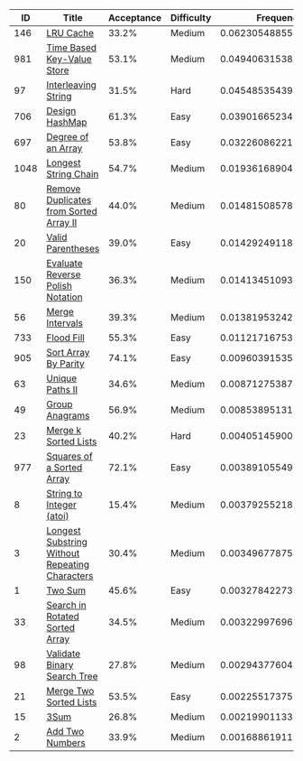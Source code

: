 |ID|Title|Acceptance|Difficulty|Frequency|
|----|-----|----|---|---|
|146|[LRU Cache]( https://leetcode.com/problems/lru-cache)|33.2%|Medium|0.06230548855614676|
|981|[Time Based Key-Value Store]( https://leetcode.com/problems/time-based-key-value-store)|53.1%|Medium|0.049406315387071284|
|97|[Interleaving String]( https://leetcode.com/problems/interleaving-string)|31.5%|Hard|0.04548535439411653|
|706|[Design HashMap]( https://leetcode.com/problems/design-hashmap)|61.3%|Easy|0.039016652342451774|
|697|[Degree of an Array]( https://leetcode.com/problems/degree-of-an-array)|53.8%|Easy|0.03226086221822144|
|1048|[Longest String Chain]( https://leetcode.com/problems/longest-string-chain)|54.7%|Medium|0.019361689049145963|
|80|[Remove Duplicates from Sorted Array II]( https://leetcode.com/problems/remove-duplicates-from-sorted-array-ii)|44.0%|Medium|0.014815085785140639|
|20|[Valid Parentheses]( https://leetcode.com/problems/valid-parentheses)|39.0%|Easy|0.014292491180025941|
|150|[Evaluate Reverse Polish Notation]( https://leetcode.com/problems/evaluate-reverse-polish-notation)|36.3%|Medium|0.01413451093490476|
|56|[Merge Intervals]( https://leetcode.com/problems/merge-intervals)|39.3%|Medium|0.013819532422258866|
|733|[Flood Fill]( https://leetcode.com/problems/flood-fill)|55.3%|Easy|0.011217167530924988|
|905|[Sort Array By Parity]( https://leetcode.com/problems/sort-array-by-parity)|74.1%|Easy|0.009603915354180344|
|63|[Unique Paths II]( https://leetcode.com/problems/unique-paths-ii)|34.6%|Medium|0.008712753874961187|
|49|[Group Anagrams]( https://leetcode.com/problems/group-anagrams)|56.9%|Medium|0.008538951314232168|
|23|[Merge k Sorted Lists]( https://leetcode.com/problems/merge-k-sorted-lists)|40.2%|Hard|0.004051459000748015|
|977|[Squares of a Sorted Array]( https://leetcode.com/problems/squares-of-a-sorted-array)|72.1%|Easy|0.003891055492966611|
|8|[String to Integer (atoi)]( https://leetcode.com/problems/string-to-integer-atoi)|15.4%|Medium|0.0037925521897059712|
|3|[Longest Substring Without Repeating Characters]( https://leetcode.com/problems/longest-substring-without-repeating-characters)|30.4%|Medium|0.003496778759264278|
|1|[Two Sum]( https://leetcode.com/problems/two-sum)|45.6%|Easy|0.003278422738041615|
|33|[Search in Rotated Sorted Array]( https://leetcode.com/problems/search-in-rotated-sorted-array)|34.5%|Medium|0.003229976968332634|
|98|[Validate Binary Search Tree]( https://leetcode.com/problems/validate-binary-search-tree)|27.8%|Medium|0.002943776044013381|
|21|[Merge Two Sorted Lists]( https://leetcode.com/problems/merge-two-sorted-lists)|53.5%|Easy|0.0022551737583973706|
|15|[3Sum]( https://leetcode.com/problems/3sum)|26.8%|Medium|0.0021990113314367685|
|2|[Add Two Numbers]( https://leetcode.com/problems/add-two-numbers)|33.9%|Medium|0.0016886191111440908|
